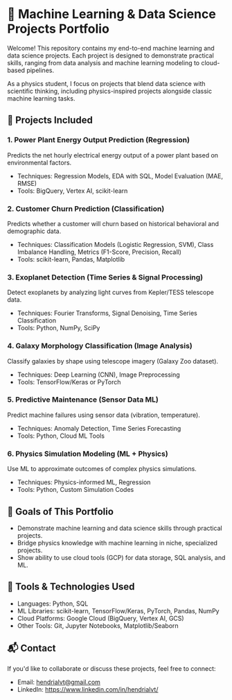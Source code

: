 # 🧠 Machine Learning & Data Science Projects Portfolio
Welcome! This repository contains my end-to-end machine learning and data science projects. Each project is designed to demonstrate practical skills, ranging from data analysis and machine learning modeling to cloud-based pipelines.

As a physics student, I focus on projects that blend data science with scientific thinking, including physics-inspired projects alongside classic machine learning tasks.

## 📂 Projects Included

### 1. Power Plant Energy Output Prediction (Regression)
Predicts the net hourly electrical energy output of a power plant based on environmental factors.

* Techniques: Regression Models, EDA with SQL, Model Evaluation (MAE, RMSE)
* Tools: BigQuery, Vertex AI, scikit-learn
  
### 2. Customer Churn Prediction (Classification)
Predicts whether a customer will churn based on historical behavioral and demographic data.

* Techniques: Classification Models (Logistic Regression, SVM), Class Imbalance Handling, Metrics (F1-Score, Precision, Recall)
* Tools: scikit-learn, Pandas, Matplotlib
  
### 3. Exoplanet Detection (Time Series & Signal Processing)
Detect exoplanets by analyzing light curves from Kepler/TESS telescope data.

* Techniques: Fourier Transforms, Signal Denoising, Time Series Classification
* Tools: Python, NumPy, SciPy

### 4. Galaxy Morphology Classification (Image Analysis)
Classify galaxies by shape using telescope imagery (Galaxy Zoo dataset).

* Techniques: Deep Learning (CNN), Image Preprocessing
* Tools: TensorFlow/Keras or PyTorch

### 5. Predictive Maintenance (Sensor Data ML)
Predict machine failures using sensor data (vibration, temperature).

* Techniques: Anomaly Detection, Time Series Forecasting
* Tools: Python, Cloud ML Tools

### 6. Physics Simulation Modeling (ML + Physics)
Use ML to approximate outcomes of complex physics simulations.

* Techniques: Physics-informed ML, Regression
* Tools: Python, Custom Simulation Codes

## 🚀 Goals of This Portfolio
* Demonstrate machine learning and data science skills through practical projects.
* Bridge physics knowledge with machine learning in niche, specialized projects.
* Show ability to use cloud tools (GCP) for data storage, SQL analysis, and ML.

## 🧰 Tools & Technologies Used
* Languages: Python, SQL
* ML Libraries: scikit-learn, TensorFlow/Keras, PyTorch, Pandas, NumPy
* Cloud Platforms: Google Cloud (BigQuery, Vertex AI, GCS)
* Other Tools: Git, Jupyter Notebooks, Matplotlib/Seaborn

## 📬 Contact
If you'd like to collaborate or discuss these projects, feel free to connect:
* Email: hendrialvt@gmail.com
* LinkedIn: https://www.linkedin.com/in/hendrialvt/
